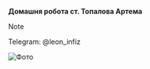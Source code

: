 **Домашня робота ст. Топалова Артема**

> [!NOTE]
> Telegram: @leon_infiz

![Фото](https://i.imgur.com/L6aixtk.png)
